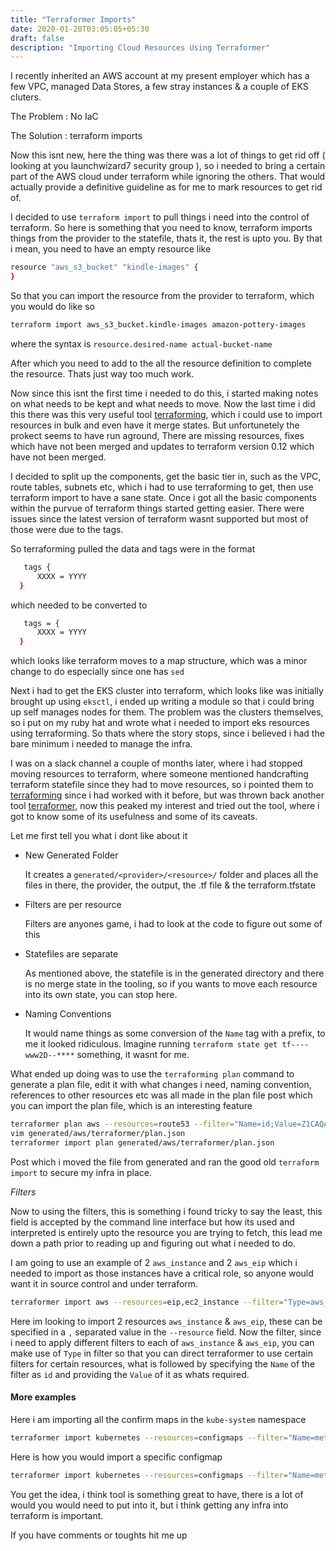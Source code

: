 ```yaml
---
title: "Terraformer Imports"
date: 2020-01-20T03:05:05+05:30
draft: false
description: "Importing Cloud Resources Using Terraformer"
---
```

 
I recently inherited an AWS account at my present employer which has a few VPC, managed Data Stores, a few stray instances & a couple of EKS cluters. 


The Problem : No IaC

The Solution : terraform imports

Now this isnt new, here the thing was there was a lot of things to get rid off ( looking at you launchwizard7 security group ), so i needed to bring a certain part of the AWS cloud under terraform while ignoring the others. That would actually provide a definitive guideline as for me to mark resources to get rid of.

I decided to use `terraform import` to pull things i need into the control of terraform. So here is something that you need to know, terraform imports things from the provider to the statefile, thats it, the rest is upto you. By that i mean, you need to have an empty resource like 

```bash
resource "aws_s3_bucket" "kindle-images" {
}
```

So that you can import the resource from the provider to terraform, which you would do like so

```bash
terraform import aws_s3_bucket.kindle-images amazon-pottery-images
```

where the syntax is `resource.desired-name actual-bucket-name`

After which you need to add to the all the resource definition to complete the resource. Thats just way too much work.  

Now since this isnt the first time i needed to do this, i started making notes on what needs to be kept and what needs to move. Now the last time i did this there was this very useful tool [terraforming][1], which i could use to import resources in bulk and even have it merge states. But unfortunetely the prokect seems to have run aground, There are missing resources, fixes which have not been merged and updates to terraform version 0.12 which have not been merged. 

I decided to split up the components, get the basic tier in, such as the VPC, route tables, subnets etc, which i had to use terraforming to get, then use terraform import to have a sane state. Once i got all the basic components within the purvue of terraform things started getting easier. There were issues since the latest version of terraform wasnt supported but most of those were due to the tags. 

So terraforming pulled the data and tags were in the format

```bash
   tags {
      XXXX = YYYY
  }
```

which needed to be converted to 

```bash
   tags = {
      XXXX = YYYY
  }
```

which looks like terraform moves to a map structure, which was a minor change to do especially since one has `sed`

Next i had to get the EKS cluster into terraform, which looks like was initially brought up using `eksctl`, i ended up writing a module so that i could bring up self manages nodes for them. The problem was the clusters themselves, so i put on my ruby hat and wrote what i needed to import eks resources using terraforming. So thats where the story stops, since i believed i had the bare minimum i needed to manage the infra.

I was on a slack channel a couple of months later, where i had stopped moving resources to terraform, where someone mentioned handcrafting terraform statefile since they had to move resources, so i pointed them to [terraforming][1] since i had worked with it before, but was thrown back another tool [terraformer][2], now this peaked my interest and tried out the tool, where i got to know some of its usefulness and some of its caveats. 


Let me first tell you what i dont like about it

* New Generated Folder

	It creates a `generated/<provider>/<resource>/` folder and places all the files in there, the provider, the output, the <resource>.tf file & the terraform.tfstate

* Filters are per resource
	
	Filters are anyones game, i had to look at the code to figure out some of this


* Statefiles are separate

	As mentioned above, the statefile is in the generated directory and there is no merge state in the tooling, so if you wants to move each resource into its own state, you can stop here.

* Naming Conventions
	
	It would name things as some conversion of the `Name` tag with a prefix, to me it looked ridiculous. Imagine running `terraform state get tf----www2D--****` something, it wasnt for me.  

What ended up doing was to use the `terraforming plan` command to generate a plan file, edit it with what changes i need, naming convention, references to other resources etc was all made in the plan file post which you can import the plan file, which is an interesting feature

```bash
terraformer plan aws --resources=route53 --filter="Name=id;Value=Z1CAQAFBJAPGTX" --regions=ap-southeast-2
vim generated/aws/terraformer/plan.json
terraformer import plan generated/aws/terraformer/plan.json
```

Post which i moved the file from generated and ran the good old `terraform import` to secure my infra in place.

*Filters*

Now to using the filters, this is something i found tricky to say the least, this field is accepted by the command line interface but how its used and interpreted is entirely upto the resource you are trying to fetch, this lead me down a path prior to reading up and figuring out what i needed to do. 

I am going to use an example of 2 `aws_instance` and 2 `aws_eip` which i needed to import as those instances have a critical role, so anyone would want it in source control and under terraform.

```bash
terraformer import aws --resources=eip,ec2_instance --filter="Type=aws_eip;Name=id;Value=eipalloc-xxxxxxxx:eipalloc-yyyyyyy,Type=aws_instance;Name=id;Value=i-xxxxxxx:i-yyyyyyy" --regions=ap-south-1
```

Here im looking to import 2 resources `aws_instance` & `aws_eip`, these can be specified in a `,` separated value in the `--resource` field. Now the filter, since i need to apply different filters to each of `aws_instance` & `aws_eip`, you can make use of `Type` in filter so that you can direct terraformer to use certain filters for certain resources, what is followed by specifying the `Name` of the filter as `id` and providing the `Value` of it as whats required. 


#### More examples

Here i am importing all the confirm maps in the `kube-system` namespace

```bash
terraformer import kubernetes --resources=configmaps --filter="Name=metadata.namespace;Value=kube-system"
```

Here is how you would import a specific configmap

```bash
terraformer import kubernetes --resources=configmaps --filter="Name=metadata.name;Value=aws-auth"
```

You get the idea, i think tool is something great to have, there is a lot of would you would need to put into it, but i think getting any infra into terraform is important. 

If you have comments or toughts hit me up

[1]:ihttps://github.com/dtan4/terraforming
[2]:https://github.com/GoogleCloudPlatform/terraformer
